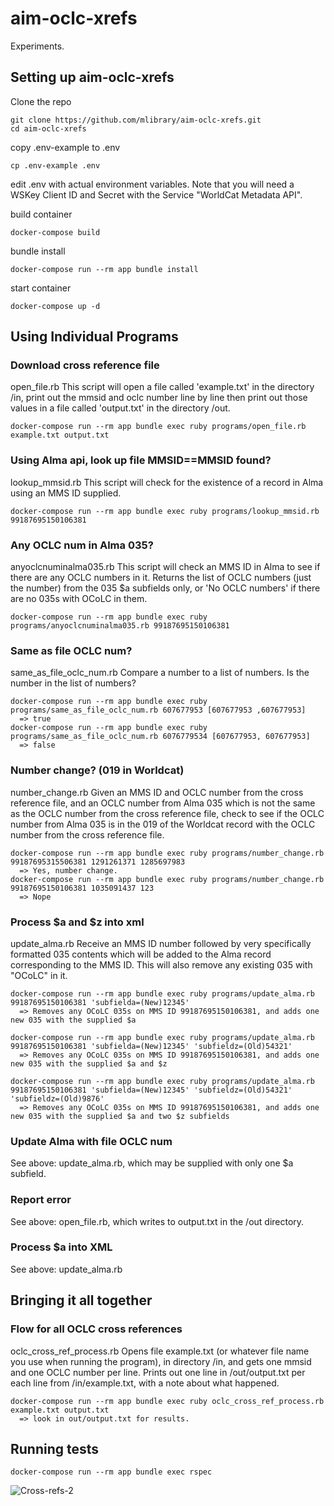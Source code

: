 # aim-oclc-xrefs
Experiments.

## Setting up aim-oclc-xrefs

Clone the repo

```
git clone https://github.com/mlibrary/aim-oclc-xrefs.git
cd aim-oclc-xrefs
```

copy .env-example to .env

```
cp .env-example .env
```

edit .env with actual environment variables. Note that you will need a WSKey Client ID and Secret with the Service "WorldCat Metadata API".

build container
```
docker-compose build
```

bundle install
```
docker-compose run --rm app bundle install
```

start container
```
docker-compose up -d
```

## Using Individual Programs

### Download cross reference file
open_file.rb
This script will open a file called 'example.txt' in the directory /in, print out the mmsid and oclc number line by line then print out those values in a file called 'output.txt' in the directory /out.
```
docker-compose run --rm app bundle exec ruby programs/open_file.rb example.txt output.txt
```

### Using Alma api, look up file MMSID==MMSID found?
lookup_mmsid.rb
This script will check for the existence of a record in Alma using an MMS ID supplied.
```
docker-compose run --rm app bundle exec ruby programs/lookup_mmsid.rb 99187695150106381
```

### Any OCLC num in Alma 035?
anyoclcnuminalma035.rb
This script will check an MMS ID in Alma to see if there are any OCLC numbers in it. Returns the list of OCLC numbers (just the number) from the 035 $a subfields only, or 'No OCLC numbers' if there are no 035s with OCoLC in them.
```
docker-compose run --rm app bundle exec ruby programs/anyoclcnuminalma035.rb 99187695150106381
```
### Same as file OCLC num?
same_as_file_oclc_num.rb
Compare a number to a list of numbers. Is the number in the list of numbers?
```
docker-compose run --rm app bundle exec ruby programs/same_as_file_oclc_num.rb 607677953 [607677953 ,607677953]
  => true
docker-compose run --rm app bundle exec ruby programs/same_as_file_oclc_num.rb 6076779534 [607677953, 607677953]
  => false
```

### Number change? (019 in Worldcat)
number_change.rb
Given an MMS ID and OCLC number from the cross reference file,
and an OCLC number from Alma 035 which is not the same as the OCLC number from the cross reference file,
check to see if the OCLC number from Alma 035 is in the 019 of the Worldcat record with the OCLC number from the cross reference file.
```
docker-compose run --rm app bundle exec ruby programs/number_change.rb 99187695315506381 1291261371 1285697983
  => Yes, number change.
docker-compose run --rm app bundle exec ruby programs/number_change.rb 99187695150106381 1035091437 123
  => Nope
```

### Process $a and $z into xml
update_alma.rb
Receive an MMS ID number followed by very specifically formatted 035 contents which will be added to the Alma record corresponding to the MMS ID.
This will also remove any existing 035 with "OCoLC" in it.
```
docker-compose run --rm app bundle exec ruby programs/update_alma.rb 99187695150106381 'subfielda=(New)12345'
  => Removes any OCoLC 035s on MMS ID 99187695150106381, and adds one new 035 with the supplied $a

docker-compose run --rm app bundle exec ruby programs/update_alma.rb 99187695150106381 'subfielda=(New)12345' 'subfieldz=(Old)54321'
  => Removes any OCoLC 035s on MMS ID 99187695150106381, and adds one new 035 with the supplied $a and $z

docker-compose run --rm app bundle exec ruby programs/update_alma.rb 99187695150106381 'subfielda=(New)12345' 'subfieldz=(Old)54321' 'subfieldz=(Old)9876'
  => Removes any OCoLC 035s on MMS ID 99187695150106381, and adds one new 035 with the supplied $a and two $z subfields
```

### Update Alma with file OCLC num
See above: update_alma.rb, which may be supplied with only one $a subfield.

### Report error
See above: open_file.rb, which writes to output.txt in the /out directory.

### Process $a into XML
See above: update_alma.rb


## Bringing it all together

### Flow for all OCLC cross references
oclc_cross_ref_process.rb
Opens file example.txt (or whatever file name you use when running the program), in directory /in, and gets one mmsid and one OCLC number per line.
Prints out one line in /out/output.txt per each line from /in/example.txt, with a note about what happened.
```
docker-compose run --rm app bundle exec ruby oclc_cross_ref_process.rb example.txt output.txt
  => look in out/output.txt for results.
```

## Running tests

```
docker-compose run --rm app bundle exec rspec
```

![Cross-refs-2](https://github.com/dfulmer/oclc-stuff/assets/18075253/8e0fa876-36ff-4ac8-b38a-950e98660a37)
